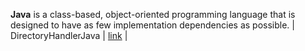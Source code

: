 **Java** is a class-based, object-oriented programming language that is designed to have as few implementation dependencies as possible.
|       DirectoryHandlerJava          |                 [link](./DirectoryHandlerJava.java)          |
